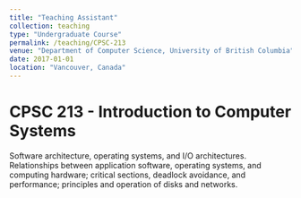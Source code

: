 ```yaml
---
title: "Teaching Assistant"
collection: teaching
type: "Undergraduate Course"
permalink: /teaching/CPSC-213
venue: "Department of Computer Science, University of British Columbia"
date: 2017-01-01
location: "Vancouver, Canada"
---
```


CPSC 213 - Introduction to Computer Systems
======
Software architecture, operating systems, and I/O architectures. Relationships between application software, operating systems, and computing hardware; critical sections, deadlock avoidance, and performance; principles and operation of disks and networks.